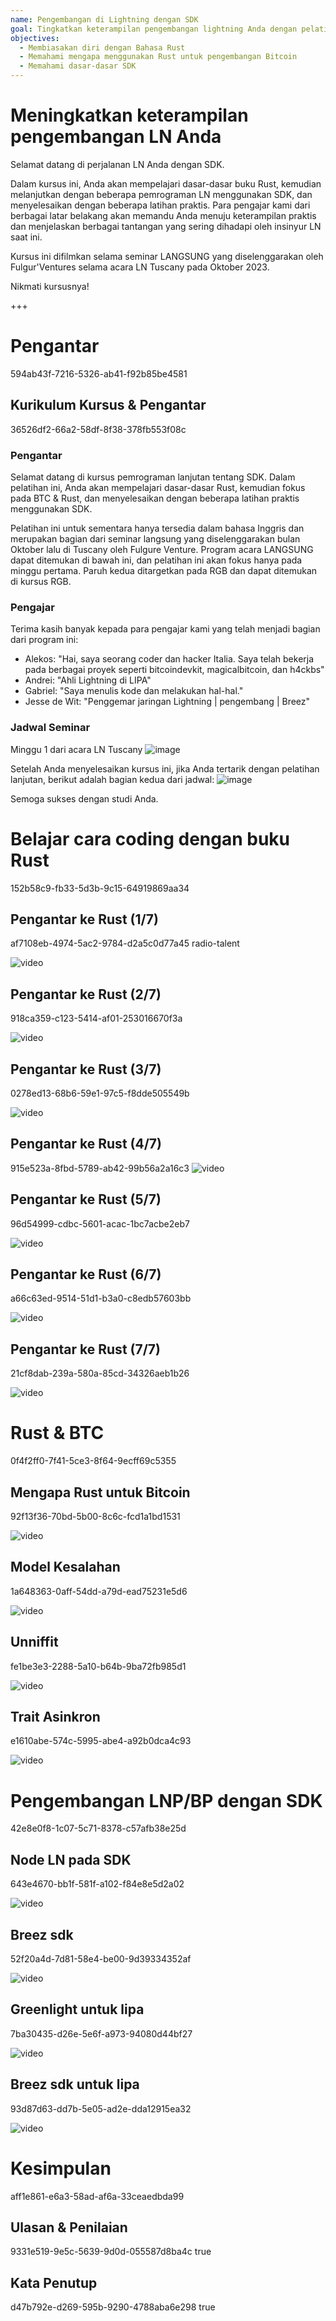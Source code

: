 ```yaml
---
name: Pengembangan di Lightning dengan SDK
goal: Tingkatkan keterampilan pengembangan lightning Anda dengan pelatihan Rust dan SDK tingkat menengah.
objectives:
  - Membiasakan diri dengan Bahasa Rust
  - Memahami mengapa menggunakan Rust untuk pengembangan Bitcoin
  - Memahami dasar-dasar SDK
---
```


# Meningkatkan keterampilan pengembangan LN Anda

Selamat datang di perjalanan LN Anda dengan SDK.

Dalam kursus ini, Anda akan mempelajari dasar-dasar buku Rust, kemudian melanjutkan dengan beberapa pemrograman LN menggunakan SDK, dan menyelesaikan dengan beberapa latihan praktis. Para pengajar kami dari berbagai latar belakang akan memandu Anda menuju keterampilan praktis dan menjelaskan berbagai tantangan yang sering dihadapi oleh insinyur LN saat ini.

Kursus ini difilmkan selama seminar LANGSUNG yang diselenggarakan oleh Fulgur'Ventures selama acara LN Tuscany pada Oktober 2023.

Nikmati kursusnya!

+++

# Pengantar
<partId>594ab43f-7216-5326-ab41-f92b85be4581</partId>

## Kurikulum Kursus & Pengantar
<chapterId>36526df2-66a2-58df-8f38-378fb553f08c</chapterId>

### Pengantar

Selamat datang di kursus pemrograman lanjutan tentang SDK. Dalam pelatihan ini, Anda akan mempelajari dasar-dasar Rust, kemudian fokus pada BTC & Rust, dan menyelesaikan dengan beberapa latihan praktis menggunakan SDK.

Pelatihan ini untuk sementara hanya tersedia dalam bahasa Inggris dan merupakan bagian dari seminar langsung yang diselenggarakan bulan Oktober lalu di Tuscany oleh Fulgure Venture. Program acara LANGSUNG dapat ditemukan di bawah ini, dan pelatihan ini akan fokus hanya pada minggu pertama. Paruh kedua ditargetkan pada RGB dan dapat ditemukan di kursus RGB.

### Pengajar

Terima kasih banyak kepada para pengajar kami yang telah menjadi bagian dari program ini:

- Alekos: "Hai, saya seorang coder dan hacker Italia. Saya telah bekerja pada berbagai proyek seperti bitcoindevkit, magicalbitcoin, dan h4ckbs"
- Andrei: "Ahli Lightning di LIPA"
- Gabriel: "Saya menulis kode dan melakukan hal-hal."
- Jesse de Wit: "Penggemar jaringan Lightning | pengembang | Breez"

### Jadwal Seminar

Minggu 1 dari acara LN Tuscany
![image](assets/1.webp)

Setelah Anda menyelesaikan kursus ini, jika Anda tertarik dengan pelatihan lanjutan, berikut adalah bagian kedua dari jadwal:
![image](assets/2.webp)

Semoga sukses dengan studi Anda.

# Belajar cara coding dengan buku Rust
<partId>152b58c9-fb33-5d3b-9c15-64919869aa34</partId>

## Pengantar ke Rust (1/7)
<chapterId>af7108eb-4974-5ac2-9784-d2a5c0d77a45</chapterId>
<professor>radio-talent</professor>

![video](https://www.youtube.com/watch?v=aZYhDXE_Gas)

## Pengantar ke Rust (2/7)
<chapterId>918ca359-c123-5414-af01-253016670f3a</chapterId>

![video](https://youtu.be/Xm8eCv4LQPc)

## Pengantar ke Rust (3/7)
<chapterId>0278ed13-68b6-59e1-97c5-f8dde505549b</chapterId>

![video](https://youtu.be/R8NeHvHT0uc)

## Pengantar ke Rust (4/7)
<chapterId>915e523a-8fbd-5789-ab42-99b56a2a16c3</chapterId>
![video](https://youtu.be/et8pKvYiO4c)

## Pengantar ke Rust (5/7)
<chapterId>96d54999-cdbc-5601-acac-1bc7acbe2eb7</chapterId>

![video](https://youtu.be/PxQkVmxOc40)

## Pengantar ke Rust (6/7)
<chapterId>a66c63ed-9514-51d1-b3a0-c8edb57603bb</chapterId>

![video](https://youtu.be/3C6hl9BW-Ho)

## Pengantar ke Rust (7/7)
<chapterId>21cf8dab-239a-580a-85cd-34326aeb1b26</chapterId>

![video](https://youtu.be/SBDcb_AauHM)

# Rust & BTC 
<partId>0f4f2ff0-7f41-5ce3-8f64-9ecff69c5355</partId>

## Mengapa Rust untuk Bitcoin
<chapterId>92f13f36-70bd-5b00-8c6c-fcd1a1bd1531</chapterId>

![video](https://youtu.be/veLj2w6ulpc)

## Model Kesalahan
<chapterId>1a648363-0aff-54dd-a79d-ead75231e5d6</chapterId>

![video](https://youtu.be/X3VKhLtKTRU)

## Unniffit
<chapterId>fe1be3e3-2288-5a10-b64b-9ba72fb985d1</chapterId>

![video](https://youtu.be/zro9GQpJrH0)

## Trait Asinkron
<chapterId>e1610abe-574c-5995-abe4-a92b0dca4c93</chapterId>

![video](https://youtu.be/cz66eTfk0lw)

# Pengembangan LNP/BP dengan SDK
<partId>42e8e0f8-1c07-5c71-8378-c57afb38e25d</partId>

## Node LN pada SDK
<chapterId>643e4670-bb1f-581f-a102-f84e8e5d2a02</chapterId>

![video](https://youtu.be/aEzpxuhLdeo)

## Breez sdk
<chapterId>52f20a4d-7d81-58e4-be00-9d39334352af</chapterId>

![video](https://youtu.be/M3ad9BE6ovo)

## Greenlight untuk lipa
<chapterId>7ba30435-d26e-5e6f-a973-94080d44bf27</chapterId>

![video](https://youtu.be/gKiIPF4apeE)

## Breez sdk untuk lipa
<chapterId>93d87d63-dd7b-5e05-ad2e-dda12915ea32</chapterId>

![video](https://youtu.be/6VaIVvBKjLY)

# Kesimpulan
<partId>aff1e861-e6a3-58ad-af6a-33ceaedbda99</partId>



## Ulasan & Penilaian
<chapterId>9331e519-9e5c-5639-9d0d-055587d8ba4c</chapterId>
<isCourseReview>true</isCourseReview>

## Kata Penutup
<chapterId>d47b792e-d269-595b-9290-4788aba6e298</chapterId>
<isCourseConclusion>true</isCourseConclusion>
